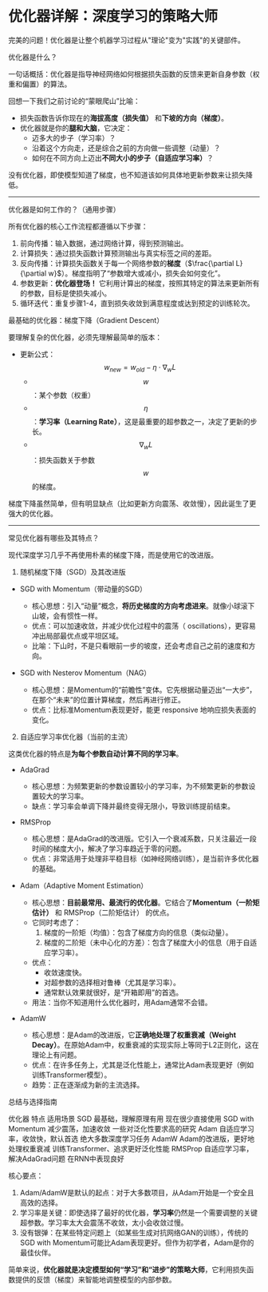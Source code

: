 # 优化器详解：深度学习的策略大师

完美的问题！优化器是让整个机器学习过程从"理论"变为"实践"的关键部件。

优化器是什么？

一句话概括：优化器是指导神经网络如何根据损失函数的反馈来更新自身参数（权重和偏置）的算法。

回想一下我们之前讨论的“蒙眼爬山”比喻：
- 损失函数告诉你现在的**海拔高度（损失值）** 和**下坡的方向（梯度）**。
- 优化器就是你的**腿和大脑**，它决定：
  - 迈多大的步子（学习率）？
  - 沿着这个方向走，还是综合之前的方向做一些调整（动量）？
  - 如何在不同方向上迈出**不同大小的步子（自适应学习率）**？
    
没有优化器，即使模型知道了梯度，也不知道该如何具体地更新参数来让损失降低。


---

优化器是如何工作的？（通用步骤）

所有优化器的核心工作流程都遵循以下步骤：

1. 前向传播：输入数据，通过网络计算，得到预测输出。
2. 计算损失：通过损失函数计算预测输出与真实标签之间的差距。
3. 反向传播：计算损失函数关于每一个网络参数的**梯度**（$\frac{\partial L}{\partial w}$）。梯度指明了“参数增大或减小，损失会如何变化”。
4. 参数更新：**优化器登场！** 它利用计算出的梯度，按照其特定的算法来更新所有的参数，目标是使损失减小。
5. 循环迭代：重复步骤1-4，直到损失收敛到满意程度或达到预定的训练轮次。
  
最基础的优化器：梯度下降（Gradient Descent）

要理解复杂的优化器，必须先理解最简单的版本：

- 更新公式：$$w_{new} = w_{old} - \eta \cdot \nabla_w L$$
  - $$w$$：某个参数（权重）
  - $$\eta$$：**学习率（Learning Rate）**，这是最重要的超参数之一，决定了更新的步长。
  - $$\nabla_w L$$：损失函数关于参数 $$w$$ 的梯度。
    
梯度下降虽然简单，但有明显缺点（比如更新方向震荡、收敛慢），因此诞生了更强大的优化器。


---

常见优化器有哪些及其特点？

现代深度学习几乎不再使用朴素的梯度下降，而是使用它的改进版。

1. 随机梯度下降（SGD）及其改进版

- SGD with Momentum（带动量的SGD）
  - 核心思想：引入“动量”概念，**将历史梯度的方向考虑进来**。就像小球滚下山坡，会有惯性一样。
  - 优点：可以加速收敛，并减少优化过程中的震荡（ oscillations），更容易冲出局部最优点或平坦区域。
  - 比喻：下山时，不是只看眼前一步的坡度，还会考虑自己之前的速度和方向。
    
- SGD with Nesterov Momentum（NAG）
  - 核心思想：是Momentum的“前瞻性”变体。它先根据动量迈出“一大步”，在那个“未来”的位置计算梯度，然后再进行修正。
  - 优点：比标准Momentum表现更好，能更 responsive 地响应损失表面的变化。
    
2. 自适应学习率优化器（当前的主流）

这类优化器的特点是**为每个参数自动计算不同的学习率**。

- AdaGrad
  - 核心思想：为频繁更新的参数设置较小的学习率，为不频繁更新的参数设置较大的学习率。
  - 缺点：学习率会单调下降并最终变得无限小，导致训练提前结束。
    
- RMSProp
  - 核心思想：是AdaGrad的改进版。它引入一个衰减系数，只关注最近一段时间的梯度大小，解决了学习率趋近于零的问题。
  - 优点：非常适用于处理非平稳目标（如神经网络训练），是当前许多优化器的基础。
    
- Adam（Adaptive Moment Estimation）
  - 核心思想：**目前最常用、最流行的优化器**。它结合了**Momentum（一阶矩估计）** 和 RMSProp（二阶矩估计） 的优点。
  - 它同时考虑了：
    1. 梯度的一阶矩（均值）：包含了梯度方向的信息（类似动量）。
    2. 梯度的二阶矩（未中心化的方差）：包含了梯度大小的信息（用于自适应学习率）。
  - 优点：
    - 收敛速度快。
    - 对超参数的选择相对鲁棒（尤其是学习率）。
    - 通常默认效果就很好，是“开箱即用”的首选。
  - 用法：当你不知道用什么优化器时，用Adam通常不会错。
    
- AdamW
  - 核心思想：是Adam的改进版，它**正确地处理了权重衰减（Weight Decay）**。在原始Adam中，权重衰减的实现实际上等同于L2正则化，这在理论上有问题。
  - 优点：在许多任务上，尤其是泛化性能上，通常比Adam表现更好（例如训练Transformer模型）。
  - 趋势：正在逐渐成为新的主流选择。
    
总结与选择指南

优化器
特点
适用场景
SGD
最基础，理解原理有用
现在很少直接使用
SGD with Momentum
减少震荡，加速收敛
一些对泛化性要求高的研究
Adam
自适应学习率，收敛快，默认首选
绝大多数深度学习任务
AdamW
Adam的改进版，更好地处理权重衰减
训练Transformer、追求更好泛化性能
RMSProp
自适应学习率，解决AdaGrad问题
在RNN中表现良好

核心要点：

1. Adam/AdamW是默认的起点：对于大多数项目，从Adam开始是一个安全且高效的选择。
2. 学习率是关键：即使选择了最好的优化器，**学习率**仍然是一个需要调整的关键超参数。学习率太大会震荡不收敛，太小会收敛过慢。
3. 没有银弹：在某些特定问题上（如某些生成对抗网络GAN的训练），传统的SGD with Momentum可能比Adam表现更好。但作为初学者，Adam是你的最佳伙伴。
  
简单来说，**优化器就是决定模型如何“学习”和“进步”的策略大师**，它利用损失函数提供的反馈（梯度）来智能地调整模型的内部参数。